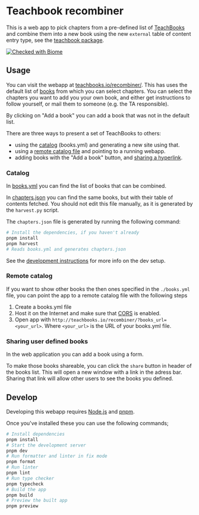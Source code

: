 # Teachbook recombiner

This is a web app to pick chapters from a pre-defined list of [TeachBooks](https://teachbooks.io/) and combine them into a new book using
the new `external` table of content entry type, see the [teachbook package](https://teachbooks.readthedocs.io/latest/external.html).

[![Checked with Biome](https://img.shields.io/badge/Checked_with-Biome-60a5fa?style=flat&logo=biome)](https://biomejs.dev)

## Usage

You can visit the webapp at [teachbooks.io/recombiner/](teachbooks.io/recombiner/). This has uses the default list of [books](books.yml) from which you can select chapters.
You can select the chapters you want to add you your own book, and either get instructions to follow yourself, or mail them to someone (e.g. the TA responsible).

By clicking on "Add a book" you can add a book that was not in the default list.

There are three ways to present a set of TeachBooks to others:
- using the [catalog](#catalog) (books.yml) and generating a new site using that.
- using a [remote catalog file](#remote-catalog) and pointing to a running webapp.
- adding books with the "Add a book" button, and [sharing a hyperlink](#sharing-user-defined-books).

### Catalog

In [books.yml](books.yml) you can find the list of books that can be combined.

In [chapters.json](chapters.json) you can find the same books, but with their table of contents fetched.
You should not edit this file manually, as it is generated by the `harvest.py` script.

The `chapters.json` file is generated by running the following command:

```bash
# Install the dependencies, if you haven't already
pnpm install
pnpm harvest
# Reads books.yml and generates chapters.json
```
See the [development instructions](#develop) for more info on the dev setup.

### Remote catalog

If you want to show other books the then ones specified in the `./books.yml` file, you can point the app to a remote
catalog file with the following steps
1. Create a books.yml file
2. Host it on the Internet and make sure that [CORS](https://developer.mozilla.org/en-US/docs/Web/HTTP/Guides/CORS) is enabled.
3. Open app with `http://teachbooks.io/recombiner/?books_url=<your_url>`. Where `<your_url>` is the URL of your books.yml file.

### Sharing user defined books

In the web application you can add a book using a form. 

To make those books shareable, you can click the `share` button in header of the books list. This will open a new window with a link in the adress bar. Sharing that link will allow other users to see the books you defined.

## Develop

Developing this webapp requires [Node.js](https://nodejs.org/en) and [pnpm](https://pnpm.io/installation).

Once you've installed these you can use the following commands;

```bash
# Install dependencies
pnpm install
# Start the development server
pnpm dev
# Run formatter and linter in fix mode
pnpm format
# Run linter
pnpm lint
# Run type checker
pnpm typecheck
# Build the app
pnpm build
# Preview the built app
pnpm preview
```
